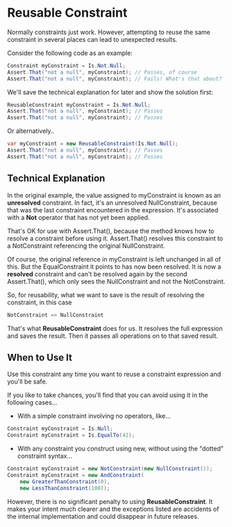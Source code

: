 # Reusable Constraint

Normally constraints just work. However, attempting to reuse the
same constraint in several places can lead to unexpected results.

Consider the following code as an example:

```csharp
Constraint myConstraint = Is.Not.Null;
Assert.That("not a null", myConstraint); // Passes, of course
Assert.That("not a null", myConstraint); // Fails! What's that about?
```

We'll save the technical explanation for later and show the
solution first:

```csharp
ReusableConstraint myConstraint = Is.Not.Null;
Assert.That("not a null", myConstraint); // Passes
Assert.That("not a null", myConstraint); // Passes
```

Or alternatively..

```csharp
var myConstraint = new ReusableConstraint(Is.Not.Null);
Assert.That("not a null", myConstraint); // Passes
Assert.That("not a null", myConstraint); // Passes
```

## Technical Explanation

In the original example, the value assigned to myConstraint is
known as an **unresolved** constraint. In fact, it's an
unresolved NullConstraint, because that was the last constraint
encountered in the expression. It's associated with a **Not**
operator that has not yet been applied.

That's OK for use with Assert.That(), because the method
knows how to resolve a constraint before using it. Assert.That()
resolves this constraint to a NotConstraint referencing the
original NullConstraint.

Of course, the original reference in myConstraint is left
unchanged in all of this. But the EqualConstraint it points
to has now been resolved. It is now a **resolved** constraint
and can't be resolved again by the second Assert.That(), which
only sees the NullConstraint and not the NotConstraint.

So, for reusability, what we want to save is the result
of resolving the constraint, in this case

```csharp
NotConstraint => NullConstraint
```

That's what **ReusableConstraint** does for us. It resolves
the full expression and saves the result. Then it passes all
operations on to that saved result.

## When to Use It

Use this constraint any time you want to reuse a constraint
expression and you'll be safe.

If you like to take chances, you'll find that you can
avoid using it in the following cases...

* With a simple constraint involving no operators, like...

```csharp
Constraint myConstraint = Is.Null;
Constraint myConstraint = Is.EqualTo(42);
```

* With any constraint you construct using new, without
    using the "dotted" constraint syntax...

```csharp
Constraint myConstraint = new NotConstraint(new NullConstraint());
Constraint myConstraint = new AndConstraint(
    new GreaterThanConstraint(0),
    new LessThanConstraint(100));
```

However, there is no significant penalty to using **ReusableConstraint**.
It makes your intent much clearer and the exceptions listed are accidents of
the internal implementation and could disappear in future releases.
